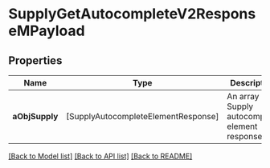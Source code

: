 # SupplyGetAutocompleteV2ResponseMPayload

## Properties
Name | Type | Description | Notes
------------ | ------------- | ------------- | -------------
**aObjSupply** | [SupplyAutocompleteElementResponse] | An array of Supply autocomplete element response. | 

[[Back to Model list]](../README.md#documentation-for-models) [[Back to API list]](../README.md#documentation-for-api-endpoints) [[Back to README]](../README.md)


